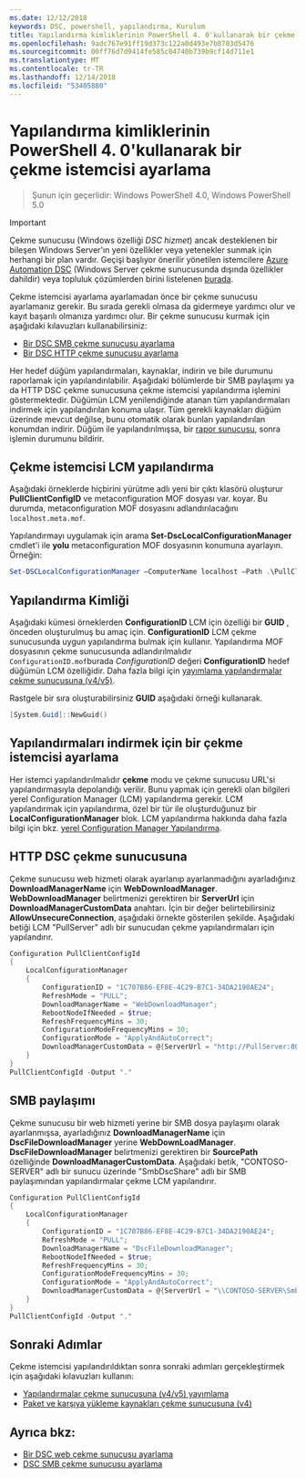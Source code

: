 ```yaml
---
ms.date: 12/12/2018
keywords: DSC, powershell, yapılandırma, Kurulum
title: Yapılandırma kimliklerinin PowerShell 4. 0'kullanarak bir çekme istemcisi ayarlama
ms.openlocfilehash: 9adc767e91ff19d373c122a0d493e7b8703d5476
ms.sourcegitcommit: 00ff76d7d9414fe585c04740b739b9cf14d711e1
ms.translationtype: MT
ms.contentlocale: tr-TR
ms.lasthandoff: 12/14/2018
ms.locfileid: "53405880"
---
```

# <a name="set-up-a-pull-client-using-configuration-ids-in-powershell-40"></a>Yapılandırma kimliklerinin PowerShell 4. 0'kullanarak bir çekme istemcisi ayarlama

>Şunun için geçerlidir: Windows PowerShell 4.0, Windows PowerShell 5.0

> [!IMPORTANT]
> Çekme sunucusu (Windows özelliği *DSC hizmet*) ancak desteklenen bir bileşen Windows Server'ın yeni özellikler veya yetenekler sunmak için herhangi bir plan vardır. Geçişi başlıyor önerilir yönetilen istemcilere [Azure Automation DSC](/azure/automation/automation-dsc-getting-started) (Windows Server çekme sunucusunda dışında özellikler dahildir) veya topluluk çözümlerden birini listelenen [burada](pullserver.md#community-solutions-for-pull-service).

Çekme istemcisi ayarlama ayarlamadan önce bir çekme sunucusu ayarlamanız gerekir. Bu sırada gerekli olmasa da gidermeye yardımcı olur ve kayıt başarılı olmanıza yardımcı olur. Bir çekme sunucusu kurmak için aşağıdaki kılavuzları kullanabilirsiniz:

- [Bir DSC SMB çekme sunucusu ayarlama](pullServerSmb.md)
- [Bir DSC HTTP çekme sunucusu ayarlama](pullServer.md)

Her hedef düğüm yapılandırmaları, kaynaklar, indirin ve bile durumunu raporlamak için yapılandırılabilir. Aşağıdaki bölümlerde bir SMB paylaşımı ya da HTTP DSC çekme sunucusuna çekme istemcisi yapılandırma işlemini göstermektedir. Düğümün LCM yenilendiğinde atanan tüm yapılandırmaları indirmek için yapılandırılan konuma ulaşır. Tüm gerekli kaynakları düğüm üzerinde mevcut değilse, bunu otomatik olarak bunları yapılandırılan konumdan indirir. Düğüm ile yapılandırılmışsa, bir [rapor sunucusu](reportServer.md), sonra işlemin durumunu bildirir.

## <a name="configure-the-pull-client-lcm"></a>Çekme istemcisi LCM yapılandırma

Aşağıdaki örneklerde hiçbirini yürütme adlı yeni bir çıktı klasörü oluşturur **PullClientConfigID** ve metaconfiguration MOF dosyası var. koyar. Bu durumda, metaconfiguration MOF dosyasını adlandırılacağını `localhost.meta.mof`.

Yapılandırmayı uygulamak için arama **Set-DscLocalConfigurationManager** cmdlet'i ile **yolu** metaconfiguration MOF dosyasının konumuna ayarlayın. Örneğin:

```powershell
Set-DSCLocalConfigurationManager –ComputerName localhost –Path .\PullClientConfigId –Verbose.
```

## <a name="configuration-id"></a>Yapılandırma Kimliği

Aşağıdaki kümesi örneklerden **ConfigurationID** LCM için özelliği bir **GUID** , önceden oluşturulmuş bu amaç için. **ConfigurationID** LCM çekme sunucusunda uygun yapılandırma bulmak için kullanır. Yapılandırma MOF dosyasının çekme sunucusunda adlandırılmalıdır `ConfigurationID.mof`burada *ConfigurationID* değeri **ConfigurationID** hedef düğümün LCM özelliğidir. Daha fazla bilgi için [yayımlama yapılandırmalar çekme sunucusuna (v4/v5)](publishConfigs.md).

Rastgele bir sıra oluşturabilirsiniz **GUID** aşağıdaki örneği kullanarak.

```powershell
[System.Guid]::NewGuid()
```

## <a name="set-up-a-pull-client-to-download-configurations"></a>Yapılandırmaları indirmek için bir çekme istemcisi ayarlama

Her istemci yapılandırılmalıdır **çekme** modu ve çekme sunucusu URL'si yapılandırmasıyla depolandığı verilir. Bunu yapmak için gerekli olan bilgileri yerel Configuration Manager (LCM) yapılandırma gerekir. LCM yapılandırmak için yapılandırma, özel bir tür ile oluşturduğunuz bir **LocalConfigurationManager** blok. LCM yapılandırma hakkında daha fazla bilgi için bkz. [yerel Configuration Manager Yapılandırma](../managing-nodes/metaConfig4.md).

## <a name="http-dsc-pull-server"></a>HTTP DSC çekme sunucusuna

Çekme sunucusu web hizmeti olarak ayarlanıp ayarlanmadığını ayarladığınız **DownloadManagerName** için **WebDownloadManager**. **WebDownloadManager** belirtmenizi gerektiren bir **ServerUrl** için **DownloadManagerCustomData** anahtarı. İçin bir değer belirtebilirsiniz **AllowUnsecureConnection**, aşağıdaki örnekte gösterilen şekilde. Aşağıdaki betiği LCM "PullServer" adlı bir sunucudan çekme yapılandırmaları için yapılandırır.

```powershell
Configuration PullClientConfigId
{
    LocalConfigurationManager
    {
        ConfigurationID = "1C707B86-EF8E-4C29-B7C1-34DA2190AE24";
        RefreshMode = "PULL";
        DownloadManagerName = "WebDownloadManager";
        RebootNodeIfNeeded = $true;
        RefreshFrequencyMins = 30;
        ConfigurationModeFrequencyMins = 30;
        ConfigurationMode = "ApplyAndAutoCorrect";
        DownloadManagerCustomData = @{ServerUrl = "http://PullServer:8080/PSDSCPullServer/PSDSCPullServer.svc"; AllowUnsecureConnection = “TRUE”}
    }
}
PullClientConfigId -Output "."
```

## <a name="smb-share"></a>SMB paylaşımı

Çekme sunucusu bir web hizmeti yerine bir SMB dosya paylaşımı olarak ayarlanmışsa, ayarladığınız **DownloadManagerName** için **DscFileDownloadManager** yerine **WebDownLoadManager**. **DscFileDownloadManager** belirtmenizi gerektiren bir **SourcePath** özelliğinde **DownloadManagerCustomData**. Aşağıdaki betik, "CONTOSO-SERVER" adlı bir sunucu üzerinde "SmbDscShare" adlı bir SMB paylaşımından yapılandırmalar çekme LCM yapılandırır.

```powershell
Configuration PullClientConfigId
{
    LocalConfigurationManager
    {
        ConfigurationID = "1C707B86-EF8E-4C29-B7C1-34DA2190AE24";
        RefreshMode = "PULL";
        DownloadManagerName = "DscFileDownloadManager";
        RebootNodeIfNeeded = $true;
        RefreshFrequencyMins = 30;
        ConfigurationModeFrequencyMins = 30;
        ConfigurationMode = "ApplyAndAutoCorrect";
        DownloadManagerCustomData = @{ServerUrl = "\\CONTOSO-SERVER\SmbDscShare"}
    }
}
PullClientConfigId -Output "."
```

## <a name="next-steps"></a>Sonraki Adımlar

Çekme istemcisi yapılandırıldıktan sonra sonraki adımları gerçekleştirmek için aşağıdaki kılavuzları kullanın:

- [Yapılandırmalar çekme sunucusuna (v4/v5) yayımlama](publishConfigs.md)
- [Paket ve karşıya yükleme kaynakları çekme sunucusuna (v4)](package-upload-resources.md)

## <a name="see-also"></a>Ayrıca bkz:

- [Bir DSC web çekme sunucusu ayarlama](pullServer.md)
- [DSC SMB çekme sunucusu ayarlama](pullServerSMB.md)
